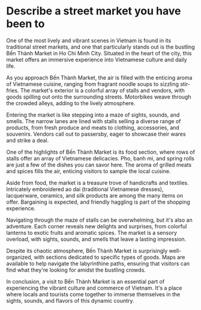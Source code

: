 # Describe a street market you have been to

One of the most lively and vibrant scenes in Vietnam is found in its traditional street markets, and one that particularly stands out is the bustling Bến Thành Market in Ho Chi Minh City. Situated in the heart of the city, this market offers an immersive experience into Vietnamese culture and daily life.

As you approach Bến Thành Market, the air is filled with the enticing aroma of Vietnamese cuisine, ranging from fragrant noodle soups to sizzling stir-fries. The market's exterior is a colorful array of stalls and vendors, with goods spilling out onto the surrounding streets. Motorbikes weave through the crowded alleys, adding to the lively atmosphere.

Entering the market is like stepping into a maze of sights, sounds, and smells. The narrow lanes are lined with stalls selling a diverse range of products, from fresh produce and meats to clothing, accessories, and souvenirs. Vendors call out to passersby, eager to showcase their wares and strike a deal.

One of the highlights of Bến Thành Market is its food section, where rows of stalls offer an array of Vietnamese delicacies. Pho, banh mi, and spring rolls are just a few of the dishes you can savor here. The aroma of grilled meats and spices fills the air, enticing visitors to sample the local cuisine.

Aside from food, the market is a treasure trove of handicrafts and textiles. Intricately embroidered ao dai (traditional Vietnamese dresses), lacquerware, ceramics, and silk products are among the many items on offer. Bargaining is expected, and friendly haggling is part of the shopping experience.

Navigating through the maze of stalls can be overwhelming, but it's also an adventure. Each corner reveals new delights and surprises, from colorful lanterns to exotic fruits and aromatic spices. The market is a sensory overload, with sights, sounds, and smells that leave a lasting impression.

Despite its chaotic atmosphere, Bến Thành Market is surprisingly well-organized, with sections dedicated to specific types of goods. Maps are available to help navigate the labyrinthine paths, ensuring that visitors can find what they're looking for amidst the bustling crowds.

In conclusion, a visit to Bến Thành Market is an essential part of experiencing the vibrant culture and commerce of Vietnam. It's a place where locals and tourists come together to immerse themselves in the sights, sounds, and flavors of this dynamic country.
